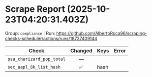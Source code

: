 # Scrape Report (2025-10-23T04:20:31.403Z)

Group: `compliance`  |  Run: https://github.com/AlbertoRoca96/scraping-checks-scheduler/actions/runs/18737409144

| Check | Changed | Keys | Error |
|---|:---:|:--|:--|
| `psa_charizard_pop_total` | — |  |  |
| `sec_aapl_8k_list_hash` | ✅ | hash |  |
